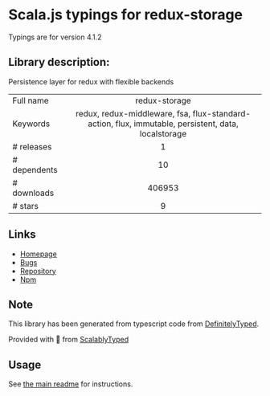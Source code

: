 
# Scala.js typings for redux-storage

Typings are for version 4.1.2

## Library description:
Persistence layer for redux with flexible backends

|                    |                 |
| ------------------ | :-------------: |
| Full name          | redux-storage |
| Keywords           | redux, redux-middleware, fsa, flux-standard-action, flux, immutable, persistent, data, localstorage |
| # releases         | 1 |
| # dependents       | 10 |
| # downloads        | 406953 |
| # stars            | 9 |

## Links
- [Homepage](https://github.com/react-stack/redux-storage)
- [Bugs](https://github.com/react-stack/redux-storage/issues)
- [Repository](https://github.com/react-stack/redux-storage)
- [Npm](https://www.npmjs.com/package/redux-storage)
    


## Note
This library has been generated from typescript code from [DefinitelyTyped](https://definitelytyped.org).

Provided with :purple_heart: from [ScalablyTyped](https://github.com/oyvindberg/ScalablyTyped)

## Usage
See [the main readme](../../readme.md) for instructions.



